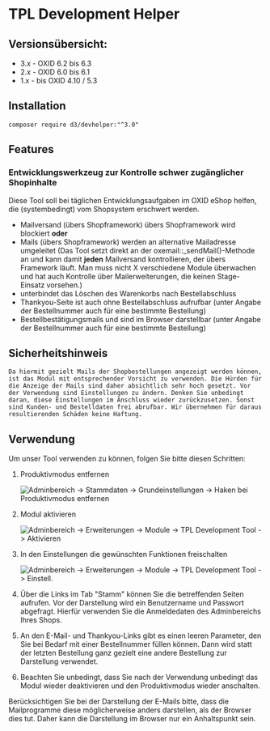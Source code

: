 ﻿# TPL Development Helper

## Versionsübersicht:

* 3.x - OXID 6.2 bis 6.3
* 2.x - OXID 6.0 bis 6.1
* 1.x - bis OXID 4.10 / 5.3

## Installation

    composer require d3/devhelper:"^3.0"

## Features
    
### Entwicklungswerkzeug zur Kontrolle schwer zugänglicher Shopinhalte

Diese Tool soll bei täglichen Entwicklungsaufgaben im OXID eShop helfen, die (systembedingt) vom Shopsystem erschwert werden.

* Mailversand (übers Shopframework) übers Shopframework wird blockiert __oder__
* Mails (übers Shopframework) werden an alternative Mailadresse umgeleitet
    (Das Tool setzt direkt an der oxemail::_sendMail()-Methode an und kann damit __jeden__ Mailversand kontrollieren, der übers Framework läuft. Man muss nicht X verschiedene Module überwachen und hat auch Kontrolle über Mailerweiterungen, die keinen Stage-Einsatz vorsehen.)
* unterbindet das Löschen des Warenkorbs nach Bestellabschluss
* Thankyou-Seite ist auch ohne Bestellabschluss aufrufbar (unter Angabe der Bestellnummer auch für eine bestimmte Bestellung)
* Bestellbestätigungsmails und sind im Browser darstellbar (unter Angabe der Bestellnummer auch für eine bestimmte Bestellung)

## Sicherheitshinweis

    Da hiermit gezielt Mails der Shopbestellungen angezeigt werden können, ist das Modul mit entsprechender Vorsicht zu verwenden. Die Hürden für die Anzeige der Mails sind daher absichtlich sehr hoch gesetzt. Vor der Verwendung sind Einstellungen zu ändern. Denken Sie unbedingt daran, diese Einstellungen im Anschluss wieder zurückzusetzen. Sonst sind Kunden- und Bestelldaten frei abrufbar. Wir übernehmen für daraus resultierenden Schäden keine Haftung.

## Verwendung

Um unser Tool verwenden zu können, folgen Sie bitte diesen Schritten:

1. Produktivmodus entfernen

   ![Adminbereich -> Stammdaten -> Grundeinstellungen -> Haken bei Produktivmodus entfernen](docs/step1.jpg "Produktivmodus entfernen")

2. Modul aktivieren

   ![Adminbereich -> Erweiterungen -> Module -> TPL Development Tool -> Aktivieren](docs/step2.jpg "Modul aktivieren")
   
3. In den Einstellungen die gewünschten Funktionen freischalten

   ![Adminbereich -> Erweiterungen -> Module -> TPL Development Tool -> Einstell.](docs/step3.jpg "gewünschte Funktionen freischalten")
   
4. Über die Links im Tab "Stamm" können Sie die betreffenden Seiten aufrufen. Vor der Darstellung wird ein Benutzername und Passwort abgefragt. Hierfür verwenden Sie die Anmeldedaten des Adminbereichs Ihres Shops.

5. An den E-Mail- und Thankyou-Links gibt es einen leeren Parameter, den Sie bei Bedarf mit einer Bestellnummer füllen können. Dann wird statt der letzten Bestellung ganz gezielt eine andere Bestellung zur Darstellung verwendet.

6. Beachten Sie unbedingt, dass Sie nach der Verwendung unbedingt das Modul wieder deaktivieren und den Produktivmodus wieder anschalten.

Berücksichtigen Sie bei der Darstellung der E-Mails bitte, dass die Mailprogramme diese möglicherweise anders darstellen, als der Browser dies tut. Daher kann die Darstellung im Browser nur ein Anhaltspunkt sein.
